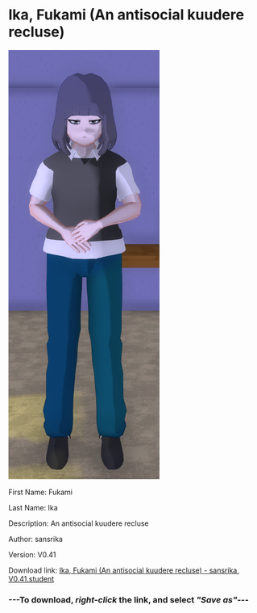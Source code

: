 # Ika, Fukami (An antisocial kuudere recluse)

<img src = "https://raw.githubusercontent.com/Arbiter1223/Daigaku-Gurashi-Custom-Students/master/Students/Files/Ika%2C%20Fukami%20(An%20antisocial%20kuudere%20recluse).png">

First Name: Fukami

Last Name: Ika

Description: An antisocial kuudere recluse

Author: sansrika

Version: V0.41

Download link: <a href="https://raw.githubusercontent.com/Arbiter1223/Daigaku-Gurashi-Custom-Students/master/Students/Files/Ika%2C%20Fukami%20(An%20antisocial%20kuudere%20recluse)%20-%20sansrika%2C%20V0.41.student">Ika, Fukami (An antisocial kuudere recluse) - sansrika, V0.41.student</a>

### ---**To download, _right-click_ the link, and select _"Save as"_**---
